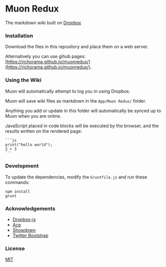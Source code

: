 # Muon Redux

The markdown wiki built on [Dropbox](http://db.tt/osZLMW0)

### Installation

Download the files in this repository and place them on a web server.

Alternatively you can use gihub pages: [https://richorama.github.io/muonredux/](https://richorama.github.io/muonredux/).


### Using the Wiki

Muon will automatically attempt to log you in using Dropbox.

Muon will save wiki files as markdown in the `App/Muon Redux/` folder. 

Anything you add or update in this folder will automatically be synced up to Muon when you are online.

JavaScript placed in code blocks will be executed by the browser, and the results written on the rendered page:

    ```js
    print("hello world");
    2 + 3
    ```

### Development

To update the dependencies, modify the `Gruntfile.js` and run these commands:

```
npm install
grunt
```

### Acknowledgements

* [Dropbox-js](https://github.com/dropbox/dropbox-js)
* [Ace](http://ace.ajax.org/)
* [Showdown](https://github.com/coreyti/showdown)
* [Twitter Bootstrap](http://getbootstrap.com/)

### License 

[MIT](https://raw.github.com/richorama/muonredux/master/license.txt)

